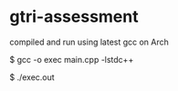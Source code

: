 # gtri-assessment

compiled and run using latest gcc on Arch

$ gcc -o exec main.cpp -lstdc++

$ ./exec.out